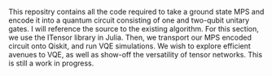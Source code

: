 This repositry contains all the code required to take a ground state MPS and encode it into a quantum circuit consisting of one and two-qubit unitary gates. I will reference the source to the existing algorithm. For this section, we use the ITensor library in Julia. Then, we transport our MPS encoded circuit onto Qiskit, and run VQE simulations. We wish to explore efficient avenues to VQE, as well as show-off the versatility of tensor networks. This is still a work in progress.

